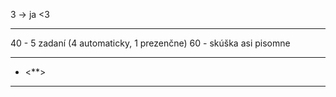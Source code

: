 3 -> ja <3
***********
40 - 5 zadaní (4 automaticky, 1 prezenčne)
60 - skúška asi pisomne





---
- <**>
---